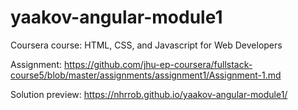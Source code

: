# yaakov-angular-module1
Coursera course: HTML, CSS, and Javascript for Web Developers 


Assignment: https://github.com/jhu-ep-coursera/fullstack-course5/blob/master/assignments/assignment1/Assignment-1.md 

Solution preview: https://nhrrob.github.io/yaakov-angular-module1/

